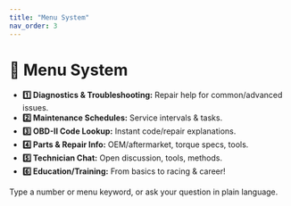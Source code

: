 ```yaml
---
title: "Menu System"
nav_order: 3
---
```


# 🧭 Menu System

- **1️⃣ Diagnostics & Troubleshooting:** Repair help for common/advanced issues.
- **2️⃣ Maintenance Schedules:** Service intervals & tasks.
- **3️⃣ OBD-II Code Lookup:** Instant code/repair explanations.
- **4️⃣ Parts & Repair Info:** OEM/aftermarket, torque specs, tools.
- **5️⃣ Technician Chat:** Open discussion, tools, methods.
- **6️⃣ Education/Training:** From basics to racing & career!

Type a number or menu keyword, or ask your question in plain language.